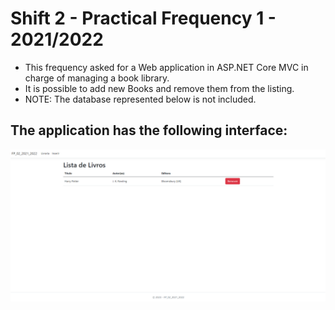 <h1>Shift 2 - Practical Frequency 1 - 2021/2022</h1>

- This frequency asked for a Web application in ASP.NET Core MVC in charge of managing a book library.
- It is possible to add new Books and remove them from the listing.
- NOTE: The database represented below is not included.

<h2>The application has the following interface:</h2>

<img src="./Preview.png" alt="Preview">
